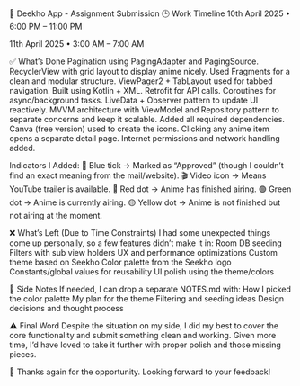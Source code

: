 📌 Deekho App - Assignment Submission
🕒 Work Timeline
10th April 2025
• 6:00 PM – 11:00 PM

11th April 2025
• 3:00 AM – 7:00 AM

✅ What’s Done
Pagination using PagingAdapter and PagingSource.
RecyclerView with grid layout to display anime nicely.
Used Fragments for a clean and modular structure.
ViewPager2 + TabLayout used for tabbed navigation.
Built using Kotlin + XML.
Retrofit for API calls.
Coroutines for async/background tasks.
LiveData + Observer pattern to update UI reactively.
MVVM architecture with ViewModel and Repository pattern to separate concerns and keep it scalable.
Added all required dependencies.
Canva (free version) used to create the icons.
Clicking any anime item opens a separate detail page.
Internet permissions and network handling added.


Indicators I Added:
🔹 Blue tick → Marked as “Approved” (though I couldn’t find an exact meaning from the mail/website).
🎬 Video icon → Means YouTube trailer is available.
🔴 Red dot → Anime has finished airing.
🟢 Green dot → Anime is currently airing.
🟡 Yellow dot → Anime is not finished but not airing at the moment.

❌ What’s Left (Due to Time Constraints)
I had some unexpected things come up personally, so a few features didn’t make it in:
Room DB seeding
Filters with sub view holders
UX and performance optimizations
Custom theme based on Seekho
Color palette from the Seekho logo
Constants/global values for reusability
UI polish using the theme/colors

📝 Side Notes
If needed, I can drop a separate NOTES.md with:
How I picked the color palette
My plan for the theme
Filtering and seeding ideas
Design decisions and thought process

⚠️ Final Word
Despite the situation on my side, I did my best to cover the core functionality and submit something clean and working. Given more time, I’d have loved to take it further with proper polish and those missing pieces.

🙏 Thanks again for the opportunity. Looking forward to your feedback!